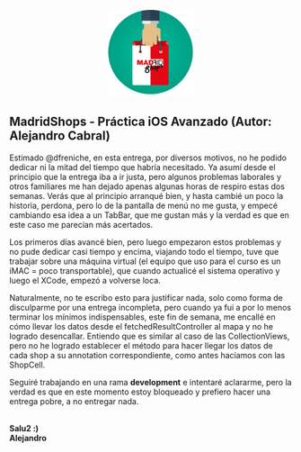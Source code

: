 ﻿<p align="center"><img width=30% src="https://github.com/acabral1973/kc-practica-iOS-avanzado/blob/master/MadridShops/Assets.xcassets/madrid-shops-logo.imageset/madrid-shops-logo.png"></p>

## MadridShops - Práctica iOS Avanzado (Autor: Alejandro Cabral)
Estimado @dfreniche, en esta entrega, por diversos motivos, no he podido dedicar ni la mitad del tiempo que habría necesitado. Ya asumí desde el principio que la entrega iba a ir justa, pero algunos problemas laborales y otros familiares me han dejado apenas algunas horas de respiro estas dos semanas. Verás que al principio arranqué bien, y hasta cambié un poco la historia, perdona, pero lo de la pantalla de menú no me gusta, y empecé cambiando esa idea a un TabBar, que me gustan más y la verdad es que en este caso me parecían más acertados.  

Los primeros días avancé bien, pero luego empezaron estos problemas y no pude dedicar casi tiempo y encima, viajando todo el tiempo, tuve que trabajar sobre una máquina virtual (el equipo que uso para el curso es un iMAC = poco transportable), que cuando actualicé el sistema operativo y luego el XCode, empezó a volverse loca.  

Naturalmente, no te escribo esto para justificar nada, solo como forma de disculparme por una entrega incompleta, pero cuando ya fui a por lo menos terminar los mínimos indispensables, este fin de semana, me encallé en cómo llevar los datos desde el fetchedResultController al mapa y no he logrado desencallar. Entiendo que es similar al caso de las CollectionViews, pero no he logrado establecer el método para hacer llegar los datos de cada shop a su annotation correspondiente, como antes hacíamos con las ShopCell.  

Seguiré trabajando en una rama **development** e intentaré aclararme, pero la verdad es que en este momento estoy bloqueado y prefiero hacer una entrega pobre, a no entregar nada.   
<br>

**Salu2 :)**  
**Alejandro**
